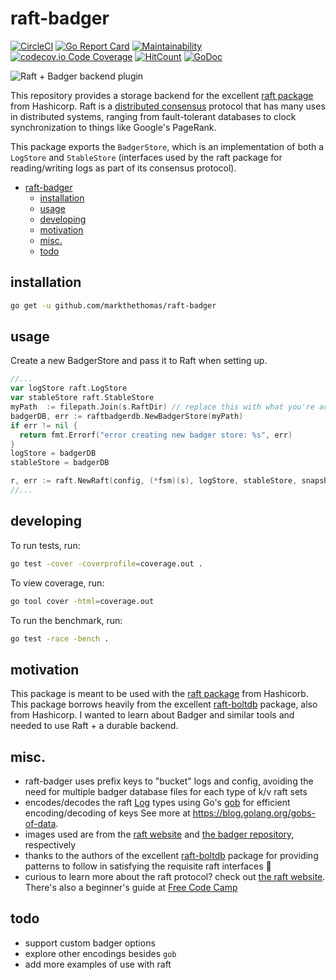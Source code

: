 # raft-badger

[![CircleCI](https://circleci.com/gh/markthethomas/raft-badger/tree/master.svg?style=svg)](https://circleci.com/gh/markthethomas/raft-badger/tree/master) [![Go Report Card](https://goreportcard.com/badge/github.com/markthethomas/raft-badger)](https://goreportcard.com/report/github.com/markthethomas/raft-badger) [![Maintainability](https://api.codeclimate.com/v1/badges/2aef013ae290d9233ac5/maintainability)](https://codeclimate.com/github/markthethomas/raft-badger/maintainability) [![codecov.io Code Coverage](https://img.shields.io/codecov/c/github/markthethomas/raft-badger.svg?maxAge=2592000)](https://codecov.io/github/markthethomas/raft-badger?branch=master) [![HitCount](http://hits.dwyl.io/markthethomas/github.com/markthethomas/raft-badger.svg)](http://hits.dwyl.io/markthethomas/github.com/markthethomas/raft-badger) [![GoDoc](https://godoc.org/github.com/markthethomas/raft-badger?status.png)](https://godoc.org/github.com/markthethomas/raft-badger)

![Raft + Badger backend plugin](https://cdn.ifelse.io/images/raft-badger.png)

This repository provides a storage backend for the excellent [raft package](https://github.com/hashicorp/raft) from Hashicorp. Raft is a [distributed consensus](https://en.wikipedia.org/wiki/Consensus_(computer_science)) protocol that has many uses in distributed systems, ranging from fault-tolerant databases to clock synchronization to things like Google's PageRank.

This package exports the `BadgerStore`, which is an implementation of both a `LogStore` and `StableStore` (interfaces used by the raft package for reading/writing logs as part of its consensus protocol).

- [raft-badger](#raft-badger)
  - [installation](#installation)
  - [usage](#usage)
  - [developing](#developing)
  - [motivation](#motivation)
  - [misc.](#misc)
  - [todo](#todo)

## installation

```bash
go get -u github.com/markthethomas/raft-badger
```

## usage

Create a new BadgerStore and pass it to Raft when setting up.

```go
//...
var logStore raft.LogStore
var stableStore raft.StableStore
myPath  := filepath.Join(s.RaftDir) // replace this with what you're actually using
badgerDB, err := raftbadgerdb.NewBadgerStore(myPath)
if err != nil {
  return fmt.Errorf("error creating new badger store: %s", err)
}
logStore = badgerDB
stableStore = badgerDB

r, err := raft.NewRaft(config, (*fsm)(s), logStore, stableStore, snapshots, transport)
//...
```

## developing

To run tests, run:

```bash
go test -cover -coverprofile=coverage.out .
```

To view coverage, run:

```bash
go tool cover -html=coverage.out
```

To run the benchmark, run:

```bash
go test -race -bench .
```

## motivation

This package is meant to be used with the [raft package](https://github.com/hashicorp/raft) from Hashicorb. This package borrows heavily from the excellent [raft-boltdb](https://github.com/hashicorp/raft-boltdb) package, also from Hashicorp. I wanted to learn about Badger and similar tools and needed to use Raft + a durable backend.

## misc.

-   raft-badger uses prefix keys to "bucket" logs and config, avoiding the need for multiple badger database files for each type of k/v raft sets
-   encodes/decodes the raft [Log](https://godoc.org/github.com/hashicorp/raft#Log) types using Go's [gob](https://golang.org/pkg/encoding/gob/) for efficient encoding/decoding of keys See more at https://blog.golang.org/gobs-of-data.
-   images used are from the [raft website](https://raft.github.io) and [the badger repository](https://github.com/dgraph-io/badger), respectively
-   thanks to the authors of the excellent [raft-boltdb](https://github.com/hashicorp/raft-boltdb) package for providing patterns to follow in satisfying the requisite raft interfaces 🙌
-   curious to learn more about the raft protocol? check out [the raft website](https://raft.github.io). There's also a beginner's guide at [Free Code Camp](https://medium.freecodecamp.org/in-search-of-an-understandable-consensus-algorithm-a-summary-4bc294c97e0d)

## todo

-   support custom badger options
-   explore other encodings besides `gob`
-   add more examples of use with raft
